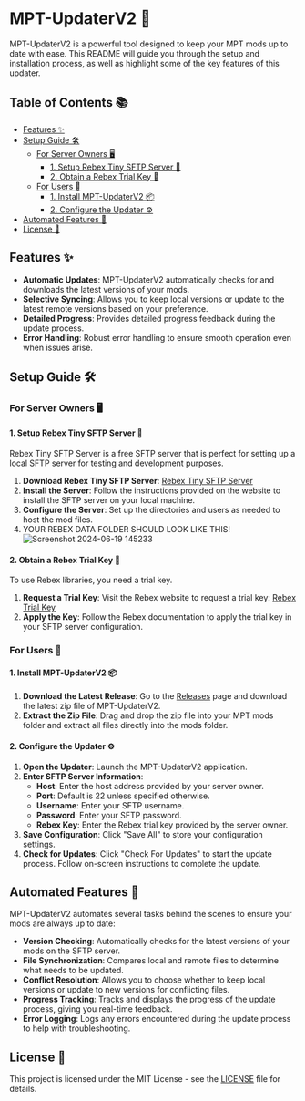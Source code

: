 # MPT-UpdaterV2 🚀

MPT-UpdaterV2 is a powerful tool designed to keep your MPT mods up to date with ease. This README will guide you through the setup and installation process, as well as highlight some of the key features of this updater.

## Table of Contents 📚
- [Features ✨](#features-✨)
- [Setup Guide 🛠️](#setup-guide-️)
  - [For Server Owners 🖥️](#for-server-owners-️)
    - [1. Setup Rebex Tiny SFTP Server 🔧](#1-setup-rebex-tiny-sftp-server-)
    - [2. Obtain a Rebex Trial Key 🔑](#2-obtain-a-rebex-trial-key-)
  - [For Users 👥](#for-users-)
    - [1. Install MPT-UpdaterV2 📦](#1-install-mpt-updaterv2-)
    - [2. Configure the Updater ⚙️](#2-configure-the-updater-)
- [Automated Features 🤖](#automated-features-)
- [License 📜](#license-)

## Features ✨
- **Automatic Updates**: MPT-UpdaterV2 automatically checks for and downloads the latest versions of your mods.
- **Selective Syncing**: Allows you to keep local versions or update to the latest remote versions based on your preference.
- **Detailed Progress**: Provides detailed progress feedback during the update process.
- **Error Handling**: Robust error handling to ensure smooth operation even when issues arise.

## Setup Guide 🛠️

### For Server Owners 🖥️

#### 1. Setup Rebex Tiny SFTP Server 🔧
Rebex Tiny SFTP Server is a free SFTP server that is perfect for setting up a local SFTP server for testing and development purposes.

1. **Download Rebex Tiny SFTP Server**: [Rebex Tiny SFTP Server](https://rebex.net/tiny-sftp-server/)
2. **Install the Server**: Follow the instructions provided on the website to install the SFTP server on your local machine.
3. **Configure the Server**: Set up the directories and users as needed to host the mod files.
4. YOUR REBEX DATA FOLDER SHOULD LOOK LIKE THIS!
![Screenshot 2024-06-19 145233](https://github.com/smarterskipper/MPT-UPDATER/assets/100497831/22344352-d8c7-4eef-b8c5-09e29134c605)

#### 2. Obtain a Rebex Trial Key 🔑
To use Rebex libraries, you need a trial key.

1. **Request a Trial Key**: Visit the Rebex website to request a trial key: [Rebex Trial Key](https://rebex.net/support/trial-key/)
2. **Apply the Key**: Follow the Rebex documentation to apply the trial key in your SFTP server configuration.

### For Users 👥

#### 1. Install MPT-UpdaterV2 📦

1. **Download the Latest Release**: Go to the [Releases](https://github.com/smarterskipper/MPT-UPDATER/releases) page and download the latest zip file of MPT-UpdaterV2.
2. **Extract the Zip File**: Drag and drop the zip file into your MPT mods folder and extract all files directly into the mods folder.

#### 2. Configure the Updater ⚙️

1. **Open the Updater**: Launch the MPT-UpdaterV2 application.
2. **Enter SFTP Server Information**:
   - **Host**: Enter the host address provided by your server owner.
   - **Port**: Default is 22 unless specified otherwise.
   - **Username**: Enter your SFTP username.
   - **Password**: Enter your SFTP password.
   - **Rebex Key**: Enter the Rebex trial key provided by the server owner.
3. **Save Configuration**: Click "Save All" to store your configuration settings.
4. **Check for Updates**: Click "Check For Updates" to start the update process. Follow on-screen instructions to complete the update.

## Automated Features 🤖

MPT-UpdaterV2 automates several tasks behind the scenes to ensure your mods are always up to date:

- **Version Checking**: Automatically checks for the latest versions of your mods on the SFTP server.
- **File Synchronization**: Compares local and remote files to determine what needs to be updated.
- **Conflict Resolution**: Allows you to choose whether to keep local versions or update to new versions for conflicting files.
- **Progress Tracking**: Tracks and displays the progress of the update process, giving you real-time feedback.
- **Error Logging**: Logs any errors encountered during the update process to help with troubleshooting.

## License 📜
This project is licensed under the MIT License - see the [LICENSE](LICENSE) file for details.
